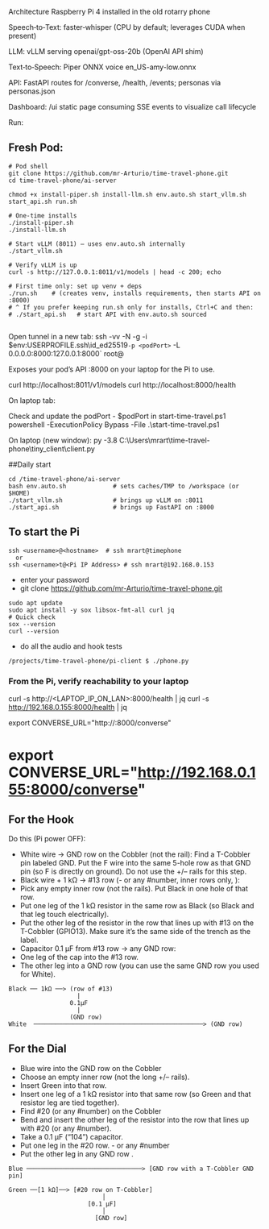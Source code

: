 
Architecture
Raspberry Pi 4 installed in the old rotarry phone

Speech‑to‑Text: faster‑whisper (CPU by default; leverages CUDA when present)

LLM: vLLM serving openai/gpt-oss-20b (OpenAI API shim)

Text‑to‑Speech: Piper ONNX voice en_US-amy-low.onnx

API: FastAPI routes for /converse, /health, /events; personas via personas.json

Dashboard: /ui static page consuming SSE events to visualize call lifecycle

Run:

## Fresh Pod:
```
# Pod shell
git clone https://github.com/mr-Arturio/time-travel-phone.git
cd time-travel-phone/ai-server

chmod +x install-piper.sh install-llm.sh env.auto.sh start_vllm.sh start_api.sh run.sh

# One-time installs
./install-piper.sh
./install-llm.sh

# Start vLLM (8011) – uses env.auto.sh internally
./start_vllm.sh

# Verify vLLM is up
curl -s http://127.0.0.1:8011/v1/models | head -c 200; echo

# First time only: set up venv + deps
./run.sh    # (creates venv, installs requirements, then starts API on :8000)
# ^ If you prefer keeping run.sh only for installs, Ctrl+C and then:
# ./start_api.sh   # start API with env.auto.sh sourced
                 
```
Open tunnel in a new tab:
ssh -vv -N -g -i $env:USERPROFILE\.ssh\id_ed25519`
    -p <podPort> `
    -L 0.0.0.0:8000:127.0.0.1:8000`
    root@<podIP>

Exposes your pod’s API :8000 on your laptop for the Pi to use.

curl http://localhost:8011/v1/models
curl http://localhost:8000/health

On laptop tab: 

Check and update the podPort - $podPort in start-time-travel.ps1
powershell -ExecutionPolicy Bypass -File .\start-time-travel.ps1


On laptop (new window): py -3.8 C:\Users\mrart\time-travel-phone\tiny_client\client.py


##Daily start
```
cd /time-travel-phone/ai-server
bash env.auto.sh             # sets caches/TMP to /workspace (or $HOME)
./start_vllm.sh              # brings up vLLM on :8011
./start_api.sh               # brings up FastAPI on :8000

```

## To start the Pi
```
ssh <username>@<hostname>  # ssh mrart@timephone
  or
ssh <username>t@<Pi IP Address> # ssh mrart@192.168.0.153
```
 - enter your password   
  - git clone https://github.com/mr-Arturio/time-travel-phone.git

 ```
sudo apt update
sudo apt install -y sox libsox-fmt-all curl jq
# Quick check
sox --version
curl --version

 ```
- do all the audio and hook tests

 ```
 /projects/time-travel-phone/pi-client $ ./phone.py
 ```
 ### From the Pi, verify reachability to your laptop
curl -s http://<LAPTOP_IP_ON_LAN>:8000/health | jq 
curl -s http://192.168.0.155:8000/health | jq

export CONVERSE_URL="http://<your-laptop-LAN-IP>:8000/converse" 
# export CONVERSE_URL="http://192.168.0.155:8000/converse"


## For the Hook
Do this (Pi power OFF):
- White wire → GND row on the Cobbler (not the rail):
Find a T-Cobbler pin labeled GND. Put the F wire into the same 5-hole row as that GND pin (so F is directly on ground). Do not use the +/– rails for this step.
- Black wire + 1 kΩ → #13 row (- or any #number, inner rows only, ):
- Pick any empty inner row (not the rails). Put Black in one hole of that row.
- Put one leg of the 1 kΩ resistor in the same row as Black (so Black and that leg touch electrically).
- Put the other leg of the resistor in the row that lines up with #13 on the T-Cobbler (GPIO13). Make sure it’s the same side of the trench as the label.
- Capacitor 0.1 µF from #13 row → any GND row:
- One leg of the cap into the #13 row.
- The other leg into a GND row (you can use the same GND row you used for White).
```
Black ── 1kΩ ──> (row of #13)
                   |
                 0.1µF
                   |
                 (GND row)
White  ───────────────────────────────────────────────> (GND row)
```

## For the Dial
- Blue wire into the  GND row on the Cobbler
- Choose an empty inner row (not the long +/– rails).
- Insert Green into that row.
- Insert one leg of a 1 kΩ resistor into that same row (so Green and that resistor leg are tied together).
- Find #20 (or any #number) on the Cobbler
- Bend and insert the other leg of the resistor into the row that lines up with #20 (or any #number).
- Take a 0.1 µF (“104”) capacitor.
- Put one leg in the #20 row. - or any #number
- Put the other leg in any GND row .

```
Blue ────────────────────────────────> [GND row with a T-Cobbler GND pin]

Green ──[1 kΩ]──> [#20 row on T-Cobbler]
                          │
                      [0.1 µF]
                          │
                        [GND row]
```